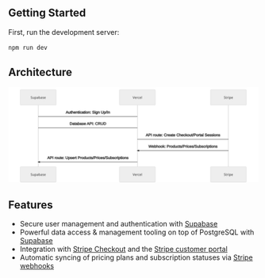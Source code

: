 ## Getting Started

First, run the development server:

```bash
npm run dev
```

## Architecture

![Architecture diagram](./public/architecture_diagram.svg)

## Features

- Secure user management and authentication with [Supabase](https://supabase.io/docs/guides/auth)
- Powerful data access & management tooling on top of PostgreSQL with [Supabase](https://supabase.io/docs/guides/database)
- Integration with [Stripe Checkout](https://stripe.com/docs/payments/checkout) and the [Stripe customer portal](https://stripe.com/docs/billing/subscriptions/customer-portal)
- Automatic syncing of pricing plans and subscription statuses via [Stripe webhooks](https://stripe.com/docs/webhooks)
